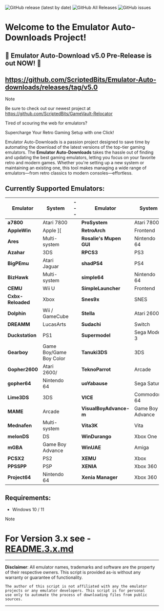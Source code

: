 ![GitHub release (latest by date)](https://img.shields.io/github/v/release/ScriptedBits/Emulator-Auto-downloads)
![GitHub All Releases](https://img.shields.io/github/downloads/ScriptedBits/Emulator-Auto-downloads/total)
![GitHub issues](https://img.shields.io/github/issues/ScriptedBits/Emulator-Auto-downloads)


# Welcome to the Emulator Auto-Downloads Project! #

## 🎉 Emulator Auto-Download v5.0 Pre-Release is out NOW! 🚀 ##
## https://github.com/ScriptedBits/Emulator-Auto-downloads/releases/tag/v5.0 ##


> [!NOTE]
> Be sure to check out our newest project at https://github.com/ScriptedBits/GameVault-Relocator

Tired of scouring the web for emulators? 

Supercharge Your Retro Gaming Setup with one Click!

Emulator Auto-Downloads is a passion project designed to save time by automating the download of the latest versions of the top-tier gaming emulators. The **Emulator Auto-Downloads** takes the hassle out of finding and updating the best gaming emulators, letting you focus on your favorite retro and modern games. Whether you're setting up a new system or maintaining an existing one, this tool makes managing a wide range of emulators—from retro classics to modern consoles—effortless.

## Currently Supported Emulators: ##

| **Emulator**           | **System**          | --- | **Emulator**           | **System**          |
|------------------------|---------------------|-----|------------------------|---------------------|
| **a7800** | Atari 7800  |     | **ProSystem** | Atari 7800 |
| **AppleWin** | Apple ][  |     | **RetroArch** | Frontend |
| **Ares** | Multi-system  |     | **Rosalie's Mupen GUI** | Nintendo 64 |
| **Azahar** | 3DS  |     | **RPCS3** | PS3 |
| **BigPEmu** | Atari Jaguar  |     | **shadPS4** | PS4 |
| **BizHawk** | Multi-system  |     | **simple64** | Nintendo 64 |
| **CEMU** | Wii U  |     | **SimpleLauncher** | Frontend |
| **Cxbx-Reloaded** | Xbox  |     | **Snes9x** | SNES |
| **Dolphin** | Wii / GameCube  |     | **Stella** | Atari 2600 |
| **DREAMM** | LucasArts  |     | **Sudachi** | Switch |
| **Duckstation** | PS1  |     | **Supermodel** | Sega Model 3 |
| **Gearboy** | Game Boy/Game Boy Color  |     | **Tanuki3DS** | 3DS |
| **Gopher2600** | Atari 2600/  |     | **TeknoParrot** | Arcade |
| **gopher64** | Nintendo 64  |     | **uoYabause** | Sega Saturn |
| **Lime3DS** | 3DS  |     | **VICE** | Commodore 64 |
| **MAME** | Arcade  |     | **VisualBoyAdvance-m** | Game Boy Advance |
| **Mednafen** | Multi-system  |     | **Vita3K** | Vita |
| **melonDS** | DS  |     | **WinDurango** | Xbox One |
| **mGBA** | Game Boy Advance  |     | **WinUAE** | Amiga |
| **PCSX2** | PS2  |     | **XEMU** | Xbox |
| **PPSSPP** | PSP  |     | **XENIA** | Xbox 360 |
| **Project64** | Nintendo 64  |     | **Xenia Manager** | Xbox 360 |
<!-- Updated at 2025-03-19 13:37:25 UTC -->


## Requirements:
- Windows 10 / 11


> [!NOTE]
> # For Version 3.x see - [README.3.x.md](README.3.x.md) #

---
**Disclaimer**: All emulator names, trademarks and software are the property of their respective owners. This script is provided as-is without any warranty or guarantee of functionality.

    The author of this script is not affiliated with any the emulator projects or any emulator developers. This script is for personal 
    use only to automate the process of downloading files from public sources.
---




